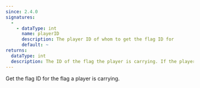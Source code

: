 ```yaml
---
since: 2.4.0
signatures:
  -
    - dataType: int
      name: playerID
      description: The player ID of whom to get the flag ID for
      default: ~
returns:
  dataType: int
  description: The ID of the flag the player is carrying. If the player does not exist or is not carrying a flag, it will return `-1`.
---
```


Get the flag ID for the flag a player is carrying.
